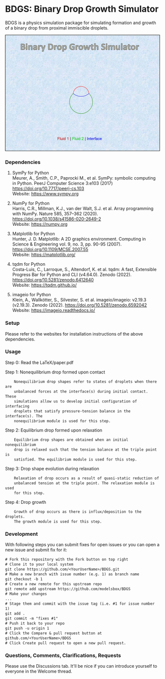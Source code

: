 # BDGS: Binary Drop Growth Simulator

BDGS is a physics simulation package for simulating formation and growth of
a binary drop from proximal immiscible droplets.

![BDGS banner](banner.gif)

### Dependencies
1. SymPy for Python \
Meurer, A., Smith, C.P., Paprocki M., et al. SymPy: symbolic computing in Python. PeerJ Computer Science 3:e103 (2017)
https://doi.org/10.7717/peerj-cs.103 \
Website: https://www.sympy.org

2. NumPy for Python \
Harris, C.R., Millman, K.J., van der Walt, S.J. et al. Array programming with
NumPy. Nature 585, 357–362 (2020). https://doi.org/10.1038/s41586-020-2649-2 \
Website: https://numpy.org

3. Matplotlib for Python \
Hunter, J. D. Matplotlib: A 2D graphics environment. Computing in Science &
Engineering vol. 9, no. 3, pp. 90-95 (2007).
https://doi.org/10.1109/MCSE.2007.55 \
Website: https://matplotlib.org/

4. tqdm for Python \
Costa-Luis, C., Larroque, S., Altendorf, K. et al. tqdm: A fast, Extensible Progress Bar for Python and CLI (v4.64.0). Zenodo (2022).
https://doi.org/10.5281/zenodo.6412640 \
Website: https://tqdm.github.io/

5. imageio for Python \
Klein, A., Wallkötter, S., Silvester, S. et al. imageio/imageio: v2.19.3 (v2.19.3). Zenodo (2022). https://doi.org/10.5281/zenodo.6592042 \
Website: https://imageio.readthedocs.io/

### Setup
Please refer to the websites for installation instructions of the above
dependencies.

### Usage
Step 0: Read the LaTeX/paper.pdf

Step 1: Nonequilibrium drop formed upon contact

        Nonequilibrium drop shapes refer to states of droplets when there are
        unbalanced forces at the interface(s) during initial contact. These
        simulations allow us to develop initial configuration of interfacing
        droplets that satisfy pressure-tension balance in the interface(s). The
        nonequilibrium module is used for this step.

Step 2: Equilibrium drop formed upon relaxation

        Equilibrium drop shapes are obtained when an initial nonequilibrium
        drop is relaxed such that the tension balance at the triple point is
        satisfied. The equilibrium module is used for this step.

Step 3: Drop shape evolution during relaxation

        Relaxation of drop occurs as a result of quasi-static reduction of
        unbalanced tension at the triple point. The relaxation module is used
        for this step.

Step 4: Drop growth

        Growth of drop occurs as there is influx/deposition to the droplets.
        The growth module is used for this step.


### Development

With following steps you can submit fixes for open issues or you can open a new
issue and submit fix for it:

```shell
# Fork this repository with the Fork button on top right
# Clone it to your local system
git clone https://github.com/<YourUserName>/BDGS.git
# Make a new branch with issue number (e.g. 1) as branch name
git checkout -b 1
# Create a new remote for this upstream repo
git remote add upstream https://github.com/modelsbox/BDGS
# Make your changes
...
# Stage them and commit with the issue tag (i.e. #1 for issue number 1)
git add .
git commit -m "fixes #1"
# Push it back to your repo
git push -u origin 1
# Click the Compare & pull request button at github.com/<YourUserName>/BDGS
# Click Create pull request to open a new pull request.
```

### Questions, Comments, Clarifications, Requests

Please use the Discussions tab. It'll be nice if you can introduce yourself to everyone in the Welcome thread.
